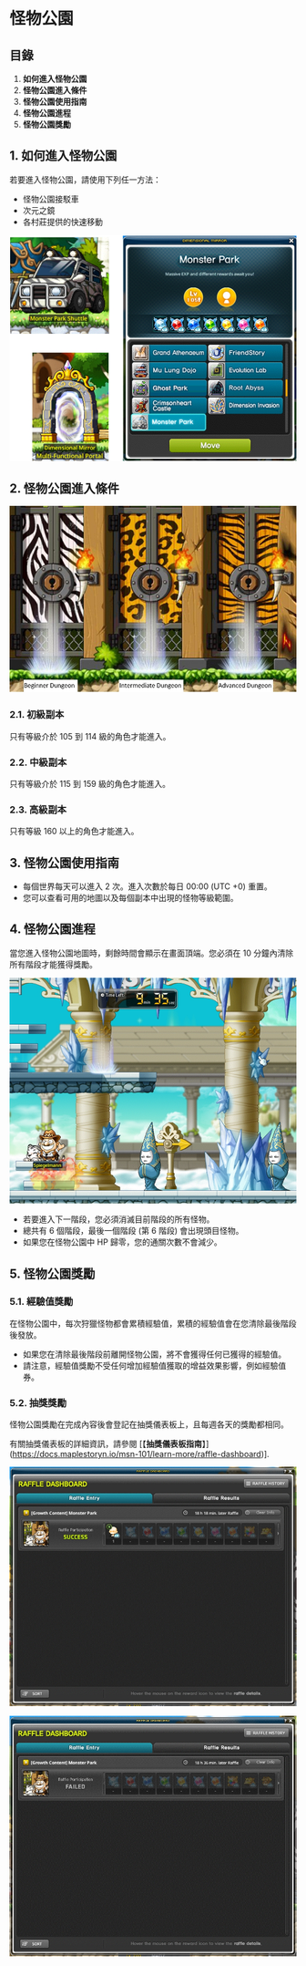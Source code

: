 # 怪物公園

## 目錄

1. **如何進入怪物公園**
2. **怪物公園進入條件**
3. **怪物公園使用指南**
4. **怪物公園進程**
5. **怪物公園獎勵**

## 1. 如何進入怪物公園

若要進入怪物公園，請使用下列任一方法：

* 怪物公園接駁車
* 次元之鏡
* 各村莊提供的快速移動

![](../../../.gitbook/assets/image_1747236321564_536.png)

## 2. 怪物公園進入條件

![](../../../.gitbook/assets/image_1747236321564_686.png)

### 2.1. 初級副本

只有等級介於 105 到 114 級的角色才能進入。

### 2.2. 中級副本

只有等級介於 115 到 159 級的角色才能進入。

### 2.3. 高級副本

只有等級 160 以上的角色才能進入。

## 3. 怪物公園使用指南

* 每個世界每天可以進入 2 次。進入次數於每日 00:00 (UTC +0) 重置。
* 您可以查看可用的地圖以及每個副本中出現的怪物等級範圍。

## 4. 怪物公園進程

當您進入怪物公園地圖時，剩餘時間會顯示在畫面頂端。您必須在 10 分鐘內清除所有階段才能獲得獎勵。

![](../../../.gitbook/assets/image_1747236321564_194.png)

* 若要進入下一階段，您必須消滅目前階段的所有怪物。
* 總共有 6 個階段，最後一個階段 (第 6 階段) 會出現頭目怪物。
* 如果您在怪物公園中 HP 歸零，您的通關次數不會減少。

## 5. 怪物公園獎勵

### 5.1. 經驗值獎勵

在怪物公園中，每次狩獵怪物都會累積經驗值，累積的經驗值會在您清除最後階段後發放。

* 如果您在清除最後階段前離開怪物公園，將不會獲得任何已獲得的經驗值。
* 請注意，經驗值獎勵不受任何增加經驗值獲取的增益效果影響，例如經驗值券。

### 5.2. 抽獎獎勵

怪物公園獎勵在完成內容後會登記在抽獎儀表板上，且每週各天的獎勵都相同。

有關抽獎儀表板的詳細資訊，請參閱 \[【**抽獎儀表板指南**】]\(https://docs.maplestoryn.io/msn-101/learn-more/raffle-dashboard)].

![](../../../.gitbook/assets/image_1747236321564_693.png)

![](../../../.gitbook/assets/image_1747236321564_468.png)

